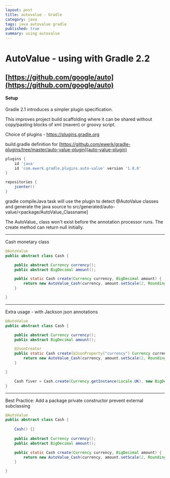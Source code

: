 ```yaml
---
layout: post
title: autovalue - Gradle
category: java
tags: java autovalue gradle
published: true
summary: using autovalue
---
```


# AutoValue - using with Gradle 2.2

## [https://github.com/google/auto](https://github.com/google/auto)

#### Setup

Gradle 2.1 introduces a simpler plugin specification.

This improves project build scaffolding where it can be shared without copy/pasting blocks of xml (maven) or
groovy script.

Choice of plugins - https://plugins.gradle.org

build.gradle definition for [https://github.com/ewerk/gradle-plugins/tree/master/auto-value-plugin](auto-value-plugin)

~~~groovy
plugins {
    id 'java'
    id 'com.ewerk.gradle.plugins.auto-value' version '1.0.0'
}

repositories {
    jcenter()
}

~~~

gradle compileJava task will use the plugin to detect @AutoValue classes and generate the java source to
src/generated/auto-value/<package/AutoValue_Classname]

The AutoValue_ class won't exist before the annotation processor runs. The create method can return null initially.

---

Cash monetary class

~~~java
@AutoValue
public abstract class Cash {

    public abstract Currency currency();
    public abstract BigDecimal amount();

    public static Cash create(Currency currency, BigDecimal amount) {
        return new AutoValue_Cash(currency, amount.setScale(2, RoundingMode.HALF_UP));
    }

}
~~~
---

Extra usage - with Jackson json annotations

~~~java
@AutoValue
public abstract class Cash {

    public abstract Currency currency();
    public abstract BigDecimal amount();

    @JsonCreator
    public static Cash create(@JsonProperty("currency") Currency currency, @JsonProperty("amount") BigDecimal amount) {
        return new AutoValue_Cash(currency, amount.setScale(2, RoundingMode.HALF_UP));
    }

}
~~~

~~~java
    Cash fiver = Cash.create(Currency.getInstance(Locale.UK), new BigDecimal("5.00"));
}
~~~

---

Best Practice: Add a package private constructor prevent external subclassing

~~~java
@AutoValue
public abstract class Cash {
    
    Cash() {}
 
    public abstract Currency currency();
    public abstract BigDecimal amount();

    public static Cash create(Currency currency, BigDecimal amount) {
        return new AutoValue_Cash(currency, amount.setScale(2, RoundingMode.HALF_UP));
    }

}
~~~



